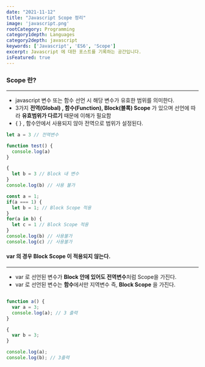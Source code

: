 ```yaml
---
date: "2021-11-12"
title: "Javascript Scope 정리"
image: 'javascript.png'
rootCategory: Programming
category1depth: Languages
category2depth: javascript
keywords: ['Javascript', 'ES6', 'Scope']
excerpt: Javascript 에 대한 포스트를 기록하는 공간입니다.
isFeatured: true
---
```


### Scope 란?
---

* javascript 변수 또는 함수 선언 시 해당 변수가 유효한 범위를 의미한다. 
* 3가지 **전역(Global) , 함수(Function), Block(블록) Scope** 가 있으며 선언에 따라 **유효범위가 다르기** 때문에 이해가 필요함
* { } , 함수안에서 사용되지 않아 전역으로 범위가 설정된다.

```js
let a = 3 // 전역변수

function test() {
  console.log(a)
}

{
  let b = 3 // Block 내 변수
}
console.log(b) // 사용 불가

const a = 1;
if(a === 1) {
  let b = 1; // Block Scope 적용
}
for(a in b) {
  let c = 1 // Block Scope 적용
}
console.log(b) // 사용불가
console.log(c) // 사용불가

```
#### var 의 경우 Block Scope 이 적용되지 않는다.
---

* var 로 선언된 변수가 **Block 안에 있어도 전역변수**처럼 Scope을 가진다.
* var 로 선언된 변수는 **함수**에서만 지역변수 즉, **Block Scope** 을 가진다.


```js

function a() {
  var a = 3;
  console.log(a); // 3 출력
}

{
  var b = 3;
}

console.log(a);
console.log(b); // 3출력

```
